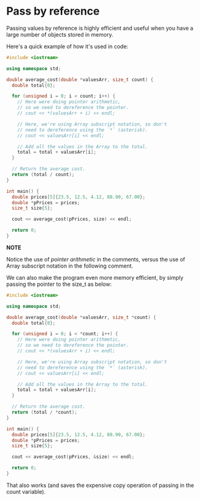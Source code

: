 # Pass by reference

Passing values by reference is highly efficient and useful when you have a large number of objects
stored in memory.

Here's a quick example of how it's used in code:

```cpp
#include <iostream>

using namespace std;

double average_cost(double *valuesArr, size_t count) {
  double total{0};

  for (unsigned i = 0; i < count; i++) {
    // Here were doing pointer arithmetic,
    // so we need to dereference the pointer.
    // cout << *(valuesArr + i) << endl;

    // Here, we're using Array subscript notation, so don't
    // need to dereference using the `*` (asterisk).
    // cout << valuesArr[i] << endl;

    // Add all the values in the Array to the total.
    total = total + valuesArr[i];
  }

  // Return the average cost.
  return (total / count);
}

int main() {
  double prices[5]{23.5, 12.5, 4.12, 88.90, 67.00};
  double *pPrices = prices;
  size_t size{5};

  cout << average_cost(pPrices, size) << endl;

  return 0;
}
```

**NOTE**

Notice the use of _pointer arithmetic_ in the comments, versus the use of Array subscript notation in the following comment.

We can also make the program even more memory efficient, by simply passing the pointer to the size_t as below:

```cpp
#include <iostream>

using namespace std;

double average_cost(double *valuesArr, size_t *count) {
  double total{0};

  for (unsigned i = 0; i < *count; i++) {
    // Here were doing pointer arithmetic,
    // so we need to dereference the pointer.
    // cout << *(valuesArr + i) << endl;

    // Here, we're using Array subscript notation, so don't
    // need to dereference using the `*` (asterisk).
    // cout << valuesArr[i] << endl;

    // Add all the values in the Array to the total.
    total = total + valuesArr[i];
  }

  // Return the average cost.
  return (total / *count);
}

int main() {
  double prices[5]{23.5, 12.5, 4.12, 88.90, 67.00};
  double *pPrices = prices;
  size_t size{5};

  cout << average_cost(pPrices, &size) << endl;

  return 0;
}
```

That also works (and saves the expensive copy operation of passing in the count variable).